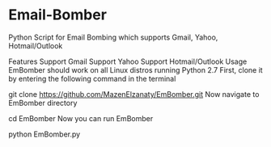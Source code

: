# Email-Bomber
Python Script for Email Bombing which supports Gmail, Yahoo, Hotmail/Outlook 



Features
Support Gmail
Support Yahoo
Support Hotmail/Outlook
Usage
EmBomber should work on all Linux distros running Python 2.7 First, clone it by entering the following command in the terminal

git clone https://github.com/MazenElzanaty/EmBomber.git
Now navigate to EmBomber directory

cd EmBomber
Now you can run EmBomber

python EmBomber.py
